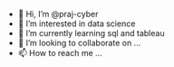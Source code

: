 - 👋 Hi, I’m @praj-cyber
- 👀 I’m interested in data science
- 🌱 I’m currently learning sql and tableau 
- 💞️ I’m looking to collaborate on ...
- 📫 How to reach me ...

<!---
praj-cyber/praj-cyber is a ✨ special ✨ repository because its `README.md` (this file) appears on your GitHub profile.
You can click the Preview link to take a look at your changes.
--->
